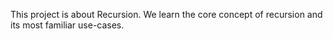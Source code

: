 This project is about Recursion. We learn the core concept of recursion and
its most familiar use-cases.